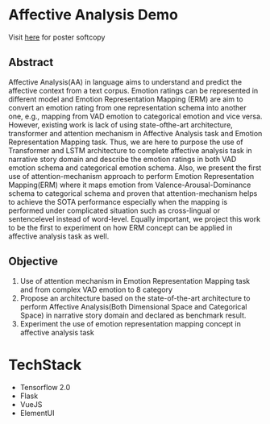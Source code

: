 # Affective Analysis Demo
Visit [here](http://www.hitoo.co/affective-analysis-demo/fyp-poster.pdf) for poster softcopy

## Abstract
Affective Analysis(AA) in language aims to understand and predict the affective context from a text corpus. Emotion ratings can be represented in different model and Emotion Representation Mapping (ERM) are aim to convert an emotion rating from one representation schema into another one, e.g., mapping from VAD emotion to categorical emotion and vice versa. However, existing work is lack of using state-ofthe-art architecture, transformer and attention mechanism in Affective Analysis task and Emotion Representation Mapping task. Thus, we are here to purpose the use of Transformer and LSTM architecture to complete affective analysis task in narrative story domain and describe the emotion ratings in both VAD emotion schema and categorical emotion schema. Also, we present the first use of attention-mechanism approach to perform Emotion Representation Mapping(ERM) where it maps emotion from Valence-Arousal-Dominance schema to categorical schema and proven that attention-mechanism helps to achieve the SOTA performance especially when the mapping is performed under complicated situation such as cross-lingual or sentencelevel instead of word-level. Equally important, we project this work to be the first to experiment on how ERM concept can be applied in affective analysis task as well.

## Objective
1. Use of attention mechanism in Emotion Representation Mapping task and from complex VAD emotion to 8 category 
2. Propose an architecture based on the state-of-the-art architecture to perform Affective Analysis(Both Dimensional Space and Categorical Space) in narrative story domain and declared as benchmark result.
3. Experiment the use of emotion representation mapping concept in affective analysis task

# TechStack
* Tensorflow 2.0
* Flask
* VueJS
* ElementUI